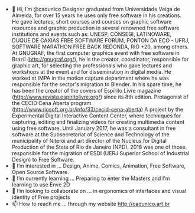 - 👋 Hi, I’m @cadunico
Designer graduated from Universidade Veiga de Almeida, for over 15 years he uses only free software in his creations. He gave lectures, short courses and courses on graphic software resources and graphic production in several renowned free software institutions and events such as: UNESP, CONSEGI, LATINOWARE, DUQUE DE CAXIAS FREE SOFTWARE FORUM, PONTON DA ECO - UFRJ, SOFTWARE MARATHON FREE BACK REDONDA, RIO +20, among others. At GNUGRAF, the first computer graphics event with free software in Brazil (http://gnugraf.org/), he is the creator, coordinator, responsible for graphic art, for selecting the professionals who gave lectures and workshops at the event and for dissemination in digital media. He worked at IMPA in the motion capture department where he was responsible for the sector's migration to Blender. In his spare time, he has been the creator of the covers of Espírito Livre magazine (http://www.revista.espiritolivre.org/) since its 8th edition.
Protagonist of the CECID Cena Aberta program (http://www.riosoft.org.br/info/33/cecid-cena-aberta) A project by the Experimental Digital Interactive Content Center, where techniques for capturing, editing and finalizing videos for creating multimedia content using free software. Until January 2017, he was a consultant in free software at the Subsecretariat of Science and Technology of the municipality of Niterói and art director of the Nucleus for Digital Production of the State of Rio de Janeiro (NPD). 2018 was one of those responsible for the migration of ESDI (UERJ Superior School of Industrial Design) to Free Software.
- 👀 I’m interested in ...
Design, Anime, Comics, Animation, Free Software, Open Source Software.
- 🌱 I’m currently learning ...
Preparing to enter the Masters and I'm learning to use Enve 2D
- 💞️ I’m looking to collaborate on ...
in ergonomics of interfaces and visual identity of Free projects
- 📫 How to reach me ...
through my website http://cadunico.art.br

<!---
cadunico/cadunico is a ✨ special ✨ repository because its `README.md` (this file) appears on your GitHub profile.
You can click the Preview link to take a look at your changes.
--->
